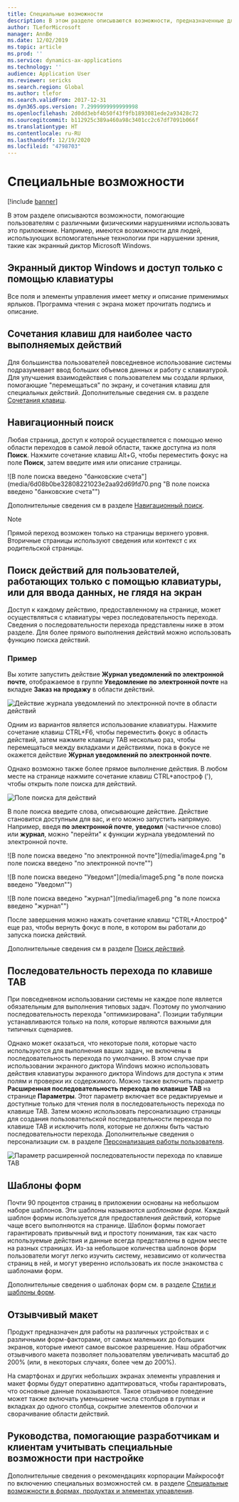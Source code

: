 ```yaml
---
title: Специальные возможности
description: В этом разделе описываются возможности, предназначенные для пользователей, обладающих различными физическими нарушениями.
author: TLeforMicrosoft
manager: AnnBe
ms.date: 12/02/2019
ms.topic: article
ms.prod: ''
ms.service: dynamics-ax-applications
ms.technology: ''
audience: Application User
ms.reviewer: sericks
ms.search.region: Global
ms.author: tlefor
ms.search.validFrom: 2017-12-31
ms.dyn365.ops.version: 7.2999999999999998
ms.openlocfilehash: 2d0dd3ebf4b50f43f9fb1893081ede2a93428c72
ms.sourcegitcommit: b112925c389a460a98c3401cc2c67df7091b066f
ms.translationtype: HT
ms.contentlocale: ru-RU
ms.lasthandoff: 12/19/2020
ms.locfileid: "4798703"
---
```

# <a name="accessibility-features"></a>Специальные возможности

[!include [banner](../includes/banner.md)]

В этом разделе описываются возможности, помогающие пользователям с различными физическими нарушениями использовать это приложение. Например, имеются возможности для людей, использующих вспомогательные технологии при нарушении зрения, такие как экранный диктор Microsoft Windows.

## <a name="windows-narrator-and-keyboard-only-access"></a>Экранный диктор Windows и доступ только с помощью клавиатуры

Все поля и элементы управления имеет метку и описание применимых ярлыков. Программа чтения с экрана может прочитать подпись и описание.

## <a name="shortcuts-for-the-most-frequently-performed-actions"></a>Сочетания клавиш для наиболее часто выполняемых действий

Для большинства пользователей повседневное использование системы подразумевает ввод больших объемов данных и работу с клавиатурой. Для улучшения взаимодействия с пользователем мы создали ярлыки, помогающие "перемещаться" по экрану, и сочетания клавиш для специальных действий. Дополнительные сведения см. в разделе [Сочетания клавиш](shortcut-keys.md).

## <a name="navigation-search"></a>Навигационный поиск

Любая страница, доступ к которой осуществляется с помощью меню области переходов в самой левой области, также доступна из поля **Поиск**. Нажмите сочетание клавиш Alt+G, чтобы переместить фокус на поле **Поиск**, затем введите имя или описание страницы.

![В поле поиска введено "банковские счета"](media/6d08b0be32808221023e2aa92d69fd70.png "В поле поиска введено "банковские счета"")

Дополнительные сведения см в разделе [Навигационный поиск](navigation-search.md).

> [!NOTE]
> Прямой переход возможен только на страницы верхнего уровня. Вторичные страницы используют сведения или контекст с их родительской страницы.

## <a name="action-search-for-keyboard-only-users-or-for-heads-down-data-entry"></a>Поиск действий для пользователей, работающих только с помощью клавиатуры, или для ввода данных, не глядя на экран

Доступ к каждому действию, предоставленному на странице, может осуществляться с клавиатуры через последовательность перехода. Сведения о последовательности перехода представлены ниже в этом разделе. Для более прямого выполнения действий можно использовать функцию поиска действий.

### <a name="example"></a>Пример

Вы хотите запустить действие **Журнал уведомлений по электронной почте**, отображаемое в группе **Уведомление по электронной почте** на вкладке **Заказ на продажу** в области действий.

![Действие журнала уведомлений по электронной почте в области действий](media/f0d78399e7fafcd85ded1cd1e3d34f3c.jpg "Действие журнала уведомлений по электронной почте в области действий")

Одним из вариантов является использование клавиатуры. Нажмите сочетание клавиш CTRL+F6, чтобы переместить фокус в область действий, затем нажмите клавишу TAB несколько раз, чтобы перемещаться между вкладками и действиями, пока в фокусе не окажется действие **Журнал уведомлений по электронной почте**.

Однако возможно также более прямое выполнение действия. В любом месте на странице нажмите сочетание клавиш CTRL+апостроф ('), чтобы открыть поле поиска для действий.

![Поле поиска для действий](media/80f7e8c5ac412fdf2c8a12f7728f135a.jpg "Поле поиска для действий")

В поле поиска введите слова, описывающие действие. Действие становится доступным для вас, и его можно запустить напрямую. Например, введя **по электронной почте**, **уведомл** (частичное слово) или **журнал**, можно "перейти" к функции журнала уведомлений по электронной почте.

![В поле поиска введено "по электронной почте"](media/image4.png "в поле поиска введено "по электронной почте"")

![В поле поиска введено "Уведомл"](media/image5.png "в поле поиска введено "Уведомл"")

![В поле поиска введено "журнал"](media/image6.png "в поле поиска введено "журнал"")

После завершения можно нажать сочетание клавиш "CTRL+Апостроф" еще раз, чтобы вернуть фокус в поле, в котором вы работали до запуска поиска действий.

Дополнительные сведения см в разделе [Поиск действий](action-search.md).

## <a name="tab-sequence"></a>Последовательность перехода по клавише TAB

При повседневном использовании системы не каждое поле является обязательным для выполнения типовых задач. Поэтому по умолчанию последовательность перехода "оптимизирована". Позиции табуляции устанавливаются только на поля, которые являются важными для типичных сценариев.

Однако может оказаться, что некоторые поля, которые часто используются для выполнения ваших задач, не включены в последовательность перехода по умолчанию. В этом случае при использовании экранного диктора Windows можно использовать действия клавиатуры экранного диктора Windows для доступа к этим полям и проверки их содержимого. Можно также включить параметр **Расширенная последовательность перехода по клавише TAB** на странице **Параметры**. Этот параметр включает все редактируемые и доступные только для чтения поля в последовательность перехода по клавише TAB. Затем можно использовать персонализацию страницы для создания пользовательской последовательности перехода по клавише TAB и исключить поля, которые не должны быть частью последовательности перехода. Дополнительные сведения о персонализации см. в разделе [Персонализация работы пользователя](personalize-user-experience.md).

![Параметр расширенной последовательности перехода по клавише TAB](media/8c0f12bbb3f26032997ef0ba95d89b6a.png "Параметр расширенной последовательности перехода по клавише TAB")

## <a name="form-patterns"></a>Шаблоны форм

Почти 90 процентов страниц в приложении основаны на небольшом наборе шаблонов. Эти шаблоны называются *шаблонами форм*. Каждый шаблон формы используется для предоставления действий, которые чаще всего выполняются на странице. Шаблон формы помогает гарантировать привычный вид и простоту понимания, так как часто используемые действия и данные всегда представлены в одном месте на разных страницах. Из-за небольшое количества шаблонов форм пользователи могут легко изучить систему, независимо от количества страниц в ней, и могут уверенно использовать их после знакомства с шаблонами форм.

Дополнительные сведения о шаблонах форм см. в разделе [Стили и шаблоны форм](../../dev-itpro/user-interface/form-styles-patterns.md).

## <a name="responsive-layout"></a>Отзывчивый макет

Продукт предназначен для работы на различных устройствах и с различными форм-факторами, от самых маленьких до больших экранов, которые имеют самое высокое разрешение. Наш обработчик отзывчивого макета позволяет пользователям увеличивать масштаб до 200% (или, в некоторых случаях, более чем до 200%).

На смартфонах и других небольших экранах элементы управления и макет формы будут оперативно адаптироваться, чтобы гарантировать, что основные данные показываются. Такое отзывчивое поведение может также включать уменьшение числа столбцов в группах и вкладках до одного столбца, сокрытие элементов оболочки и сворачивание области действий.

## <a name="guidance-to-help-developers-and-customers-incorporate-accessible-thinking-in-their-customizations"></a>Руководства, помогающие разработчикам и клиентам учитывать специальные возможности при настройке

Дополнительные сведения о рекомендациях корпорации Майкрософт по включению специальных возможностей см. в разделе [Специальные возможности в формах, продуктах и элементах управления](../../dev-itpro/user-interface/enable-accessibility.md).
